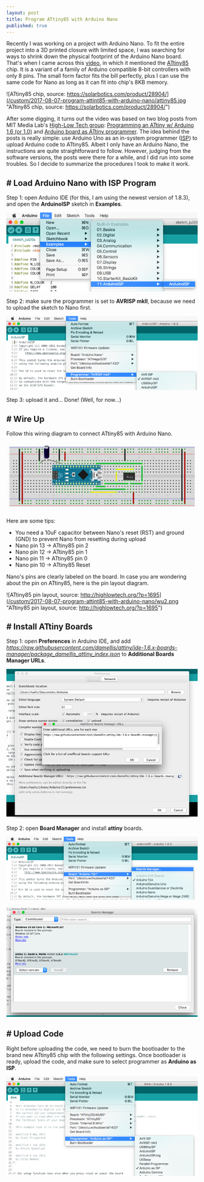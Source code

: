 ```yaml
---
layout: post
title: Program ATtiny85 with Arduino Nano
published: true
---
```


Recently I was working on a project with Arduino Nano. To fit the entire project into a 3D printed closure with limited space, I was searching for ways to shrink down the physical footprint of the Arduino Nano board. That's when I came across this [video](https://www.youtube.com/watch?v=30rPt802n1k), in which it mentioned the [ATtiny85](http://www.microchip.com/wwwproducts/en/ATtiny85) chip. It is a variant of a family of Arduino compatible 8-bit controllers with only 8 pins. The small form factor fits the bill perfectly, plus I can use the same code for Nano as long as it can fit into chip's 8KB memory.

![ATtiny85 chip, source: https://solarbotics.com/product/28904/](/custom/2017-08-07-program-attint85-with-arduino-nano/attiny85.jpg "ATtiny85 chip, source: https://solarbotics.com/product/28904/")

After some digging, it turns out the video was based on two blog posts from MIT Media Lab's [High-Low Tech group](http://highlowtech.org/): [Programming an ATtiny w/ Arduino 1.6 (or 1.0)](http://highlowtech.org/?p=1695) and [Arduino board as ATtiny programmer](http://highlowtech.org/?p=1706). The idea behind the posts is really simple: use Arduino Uno as an in-system programmer ([ISP](https://en.wikipedia.org/wiki/In-system_programming)) to upload Arduino code to ATtiny85. Albeit I only have an Arduino Nano, the instructions are quite straightforward to follow. However, judging from the software versions, the posts were there for a while, and I did run into some troubles. So I decide to summarize the procedures I took to make it work.

## # Load Arduino Nano with ISP Program

Step 1: open Arduino IDE (for this, I am using the newest version of 1.8.3), and open the **ArduinoISP** sketch in **Examples**.

![ISP 1](/custom/2017-08-07-program-attint85-with-arduino-nano/isp1.png "ISP 1")

Step 2: make sure the programmer is set to **AVRISP mkII**, because we need to upload the sketch to Nano first.

![ISP 2](/custom/2017-08-07-program-attint85-with-arduino-nano/isp2.png "ISP 2")

Step 3: upload it and... Done! (Well, for now...)

## # Wire Up

Follow this wiring diagram to connect ATtiny85 with Arduino Nano.

![Wiring diagram](/custom/2017-08-07-program-attint85-with-arduino-nano/wu1.png "Wiring diagram")

Here are some tips:

* You need a 10uF capacitor between Nano's reset (RST) and ground (GND) to prevent Nano from resetting during upload
* Nano pin 13 -> ATtiny85 pin 2
* Nano pin 12 -> ATtiny85 pin 1
* Nano pin 11 -> ATtiny85 pin 0
* Nano pin 10 -> ATtiny85 Reset

Nano's pins are clearly labeled on the board. In case you are wondering about the pin on ATtiny85, here is the pin layout diagram.

![ATtiny85 pin layout, source: http://highlowtech.org/?p=1695](/custom/2017-08-07-program-attint85-with-arduino-nano/wu2.png "ATtiny85 pin layout, source: http://highlowtech.org/?p=1695")

## # Install ATtiny Boards

Step 1: open **Preferences** in Arduino IDE, and add *https://raw.githubusercontent.com/damellis/attiny/ide-1.6.x-boards-manager/package_damellis_attiny_index.json* to **Additional Boards Manager URLs**.

![Install ATtiny boards 1](/custom/2017-08-07-program-attint85-with-arduino-nano/ia1.png "Install ATtiny boards 1")

Step 2: open **Board Manager** and install **attiny** boards.

![Install ATtiny boards 2](/custom/2017-08-07-program-attint85-with-arduino-nano/ia2.png "Install ATtiny boards 2")

![Install ATtiny boards 3](/custom/2017-08-07-program-attint85-with-arduino-nano/ia3.png "Install ATtiny boards 3")

## # Upload Code

Right before uploading the code, we need to burn the bootloader to the brand new ATtiny85 chip with the following settings. Once bootloader is ready, upload the code, and make sure to select programmer as **Arduino as ISP**.

![Upload code](/custom/2017-08-07-program-attint85-with-arduino-nano/uc.png "Upload code")
